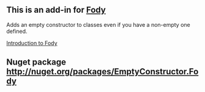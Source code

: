 ## This is an add-in for [Fody](https://github.com/SimonCropp/Fody/) 

Adds an empty constructor to classes even if you have a non-empty one defined.

[Introduction to Fody](http://github.com/SimonCropp/Fody/wiki/SampleUsage)

## Nuget package http://nuget.org/packages/EmptyConstructor.Fody 

